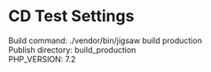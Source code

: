 CD Test Settings
================

Build command: ./vendor/bin/jigsaw build production     
Publish directory: build_production     
PHP_VERSION: 7.2        
